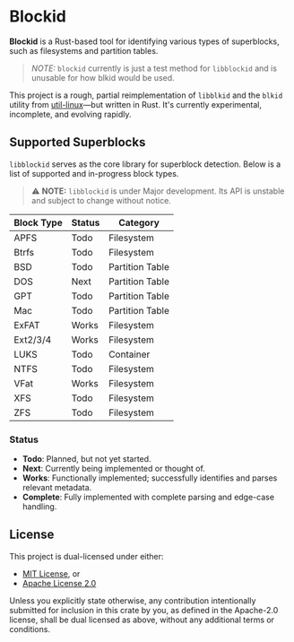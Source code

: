 # Blockid

**Blockid** is a Rust-based tool for identifying various types of superblocks, such as filesystems and partition tables.
> *NOTE:* `blockid` currently is just a test method for `libblockid` and is unusable for how blkid would be used.

This project is a rough, partial reimplementation of `libblkid` and the `blkid` utility from [util-linux](https://github.com/util-linux/util-linux/)—but written in Rust. It's currently experimental, incomplete, and evolving rapidly.

## Supported Superblocks

`libblockid` serves as the core library for superblock detection. Below is a list of supported and in-progress block types.

> ⚠️ **NOTE:** `libblockid` is under Major development. Its API is unstable and subject to change without notice.

| Block Type | Status | Category         |
|------------|--------|------------------|
| APFS       | Todo   | Filesystem       |
| Btrfs      | Todo   | Filesystem       |
| BSD        | Todo   | Partition Table  |
| DOS        | Next   | Partition Table  |
| GPT        | Todo   | Partition Table  |
| Mac        | Todo   | Partition Table  |
| ExFAT      | Works  | Filesystem       |
| Ext2/3/4   | Works  | Filesystem       |
| LUKS       | Todo   | Container        |
| NTFS       | Todo   | Filesystem       |
| VFat       | Works  | Filesystem       |
| XFS        | Todo   | Filesystem       |
| ZFS        | Todo   | Filesystem       |

### Status

- **Todo**: Planned, but not yet started.
- **Next**: Currently being implemented or thought of.
- **Works**: Functionally implemented; successfully identifies and parses relevant metadata.
- **Complete**: Fully implemented with complete parsing and edge-case handling.

## License

This project is dual-licensed under either:

- [MIT License](LICENSE-MIT), or
- [Apache License 2.0](LICENSE-APACHE)

Unless you explicitly state otherwise, any contribution intentionally submitted for inclusion in this crate by you, as defined in the Apache-2.0 license, shall be dual licensed as above, without any additional terms or conditions. 